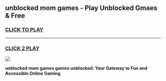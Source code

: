 
## unblocked mom games - Play Unblocked Gmaes & Free
<h3>
<a href="https://premium.freeplayer.one?title=unblocked_mom_games&ref=19F">CLICK TO PLAY</a></h3>
<hr>

<h3>
<a href="https://premium.freeplayer.one?title=unblocked_mom_games&ref=19F">CLICK 2 PLAY</a>
  
</h3>

<a href="https://premium.freeplayer.one?title=unblocked_mom_games&ref=19F/"><img src="https://clearcache.store/games.png"></a>


**unblocked mom games games unblocked: Your Gateway to Fun and Accessible Online Gaming**
